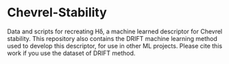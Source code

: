 # Chevrel-Stability
Data and scripts for recreating Hẟ, a machine learned descriptor for Chevrel stability. This repository also contains the DRIFT machine learning method used to develop this descriptor, for use in other ML projects. Please cite this work if you use the dataset of DRIFT method.
